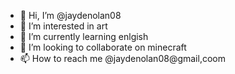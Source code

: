 - 👋 Hi, I’m @jaydenolan08
- 👀 I’m interested in art
- 🌱 I’m currently learning enlgish
- 💞️ I’m looking to collaborate on minecraft
- 📫 How to reach me @jaydenolan08@gmail,coom

<!---
jaydenolan08/jaydenolan08 is a ✨ special ✨ repository because its `README.md` (this file) appears on your GitHub profile.
You can click the Preview link to take a look at your changes.
--->
